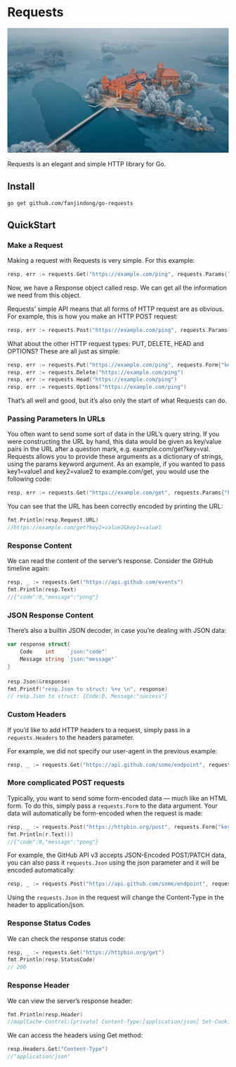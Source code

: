 # Requests

![](./images/TrakaiLithuania_ZH-CN0447602818_1920x1080.jpg)

Requests is an elegant and simple HTTP library for Go.

## Install

```shell script
go get github.com/fanjindong/go-requests
```

## QuickStart

### Make a Request

Making a request with Requests is very simple. For this example:

```go
resp, err := requests.Get("https://example.com/ping", requests.Params{"key": "value"})
```

Now, we have a Response object called resp. We can get all the information we need from this object.

Requests’ simple API means that all forms of HTTP request are as obvious. For example, this is how you make an HTTP POST
request:

```go
resp, err := requests.Post("https://example.com/ping", requests.Params{"k": "v"}, requests.Json{"key": "value"})
```

What about the other HTTP request types: PUT, DELETE, HEAD and OPTIONS? These are all just as simple:

```go
resp, err := requests.Put("https://example.com/ping", requests.Form{"key": "value"})
resp, err := requests.Delete("https://example.com/ping")
resp, err := requests.Head("https://example.com/ping")
resp, err := requests.Options("https://example.com/ping")
```

That’s all well and good, but it’s also only the start of what Requests can do.

### Passing Parameters In URLs

You often want to send some sort of data in the URL’s query string. If you were constructing the URL by hand, this data
would be given as key/value pairs in the URL after a question mark, e.g. example.com/get?key=val. Requests allows you to
provide these arguments as a dictionary of strings, using the params keyword argument. As an example, if you wanted to
pass key1=value1 and key2=value2 to example.com/get, you would use the following code:

```go
resp, err := requests.Get("https://example.com/get", requests.Params{"key1": "value1", "key2": "value2"})
```

You can see that the URL has been correctly encoded by printing the URL:

```go
fmt.Println(resp.Request.URL)
//https://example.com/get?key2=value2&key1=value1
```

### Response Content

We can read the content of the server’s response. Consider the GitHub timeline again:

```go
resp, _ := requests.Get("https://api.github.com/events")
fmt.Println(resp.Text)
//{"code":0,"message":"pong"}
```

### JSON Response Content

There’s also a builtin JSON decoder, in case you’re dealing with JSON data:

```go
var response struct{
    Code    int    `json:"code"`
    Message string `json:"message"`
}

resp.Json(&response)
fmt.Printf("resp.Json to struct: %+v \n", response)
// resp.Json to struct: {Code:0, Message:"success"} 
```

### Custom Headers

If you’d like to add HTTP headers to a request, simply pass in a `requests.Headers` to the headers parameter.

For example, we did not specify our user-agent in the previous example:

```go
resp, _ := requests.Get("https://api.github.com/some/endpoint", requests.Headers{"user-agent": "my-app/0.0.1"})
```

### More complicated POST requests

Typically, you want to send some form-encoded data — much like an HTML form. To do this, simply pass a `requests.Form`
to the data argument. Your data will automatically be form-encoded when the request is made:

```go
resp, _ := requests.Post("https://httpbin.org/post", requests.Form{"key1": "value1", "key2": "value2"})
fmt.Println(r.Text())
//{"code":0,"message":"pong"}
```

For example, the GitHub API v3 accepts JSON-Encoded POST/PATCH data, you can also pass it `requests.Json` using the json
parameter and it will be encoded automatically:

```go
resp, _ := requests.Post("https://api.github.com/some/endpoint", requests.Json{"key1": "value1", "key2": "value2"})
```

Using the `requests.Json` in the request will change the Content-Type in the header to application/json.

### Response Status Codes

We can check the response status code:

```go
resp, _ := requests.Get("https://httpbin.org/get")
fmt.Println(resp.StatusCode)
// 200
```

### Response Header

We can view the server’s response header:

```go
fmt.Println(resp.Header)
//map[Cache-Control:[private] Content-Type:[application/json] Set-Cookie:[QINGCLOUDELB=d9a2454c187d2875afb6701eb80e9c8761ebcf3b54797eae61b25b90f71273ea; path=/; HttpOnly]]

```

We can access the headers using Get method:

```go
resp.Headers.Get("Content-Type")
//"application/json"
```
